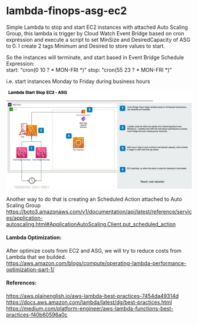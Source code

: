 # lambda-finops-asg-ec2
Simple Lambda to stop and start EC2 instances with attached Auto Scaling Group, this lambda is trigger by Cloud Watch Event Bridge based on cron expression and execute a script to set MinSize and DesiredCapacity of ASG to 0. I create 2 tags Minimum and Desired to store values to start.

So the instances will terminate, and start based in Event Bridge Schedule Expression:       
start: "cron(0 10 ? * MON-FRI *)"
stop: "cron(55 23 ? * MON-FRI *)"

i.e. start instances Monday to Friday during business hours

![Diagram](https://github.com/viborotto/lambda-finops-asg-ec2/blob/main/lambda-ec2-asg.jpg?raw=true)
    
    
    
Another way to do that is creating an Scheduled Action attached to Auto Scaling Group
https://boto3.amazonaws.com/v1/documentation/api/latest/reference/services/application-autoscaling.html#ApplicationAutoScaling.Client.put_scheduled_action


#### Lambda Optimization:

After optimize costs from EC2 and ASG, we will try to reduce costs from Lambda that we builded. 
https://aws.amazon.com/blogs/compute/operating-lambda-performance-optimization-part-1/

#### References:
https://aws.plainenglish.io/aws-lambda-best-practices-7454da49314d
https://docs.aws.amazon.com/lambda/latest/dg/best-practices.html
https://medium.com/platform-engineer/aws-lambda-functions-best-practices-f40b60596a0c
